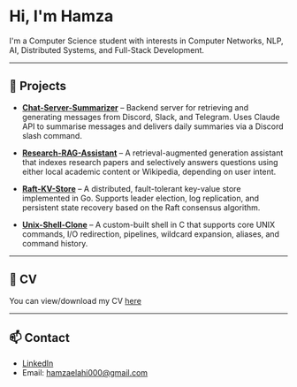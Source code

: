 # Hi, I'm Hamza

I'm a Computer Science student with interests in Computer Networks, NLP, AI, Distributed Systems, and Full-Stack Development.

---

## 🔧 Projects

- **[Chat-Server-Summarizer](https://github.com/soddi1/chat-summary-server)** – Backend server for retrieving and generating messages from Discord, Slack, and Telegram. Uses Claude API to summarise messages and delivers daily summaries via a Discord slash command.
  
- **[Research-RAG-Assistant](https://github.com/soddi1/research-rag-assistant)** – A retrieval-augmented generation assistant that indexes research papers and selectively answers questions using either local academic content or Wikipedia, depending on user intent.
  
- **[Raft-KV-Store](https://github.com/soddi1/raft-kv-store)** – A distributed, fault-tolerant key-value store implemented in Go. Supports leader election, log replication, and persistent state recovery based on the Raft consensus algorithm.
  
- **[Unix-Shell-Clone](https://github.com/soddi1/unix-shell-clone)** – A custom-built shell in C that supports core UNIX commands, I/O redirection, pipelines, wildcard expansion, aliases, and command history.

---

## 📄 CV

You can view/download my CV [here](https://your-cv-link.com)  

---

## 📫 Contact

- [LinkedIn](https://www.linkedin.com/in/sheikh-hamza-elahi-sodana/)
- Email: hamzaelahi000@gmail.com
